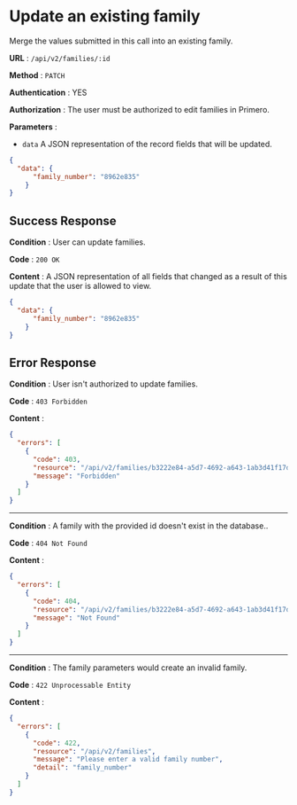 <!-- Copyright (c) 2014 - 2023 UNICEF. All rights reserved. -->

# Update an existing family

Merge the values submitted in this call into an existing family.

**URL** : `/api/v2/families/:id`

**Method** : `PATCH`

**Authentication** : YES

**Authorization** : The user must be authorized to edit families in Primero.

**Parameters** : 

* `data` A JSON representation of the record fields that will be updated.
```json
{
  "data": {
      "family_number": "8962e835"
    }
}
```

## Success Response

**Condition** : User can update families.

**Code** : `200 OK`

**Content** : A JSON representation of all fields that changed as a result of this update
that the user is allowed to view.

```json
{
  "data": {
      "family_number": "8962e835"
    }
}
```

## Error Response

**Condition** : User isn't authorized to update families. 

**Code** : `403 Forbidden`

**Content** :

```json
{
  "errors": [
    {
      "code": 403,
      "resource": "/api/v2/families/b3222e84-a5d7-4692-a643-1ab3d41f17d6",
      "message": "Forbidden"
    }
  ]
}
```

---

**Condition** : A family with the provided id doesn't exist in the database.. 

**Code** : `404 Not Found`

**Content** :

```json
{
  "errors": [
    {
      "code": 404,
      "resource": "/api/v2/families/b3222e84-a5d7-4692-a643-1ab3d41f17d6",
      "message": "Not Found"
    }
  ]
}
```

---

**Condition** : The family parameters would create an invalid family.

**Code** : `422 Unprocessable Entity`

**Content** :

```json
{
  "errors": [
    {
      "code": 422,
      "resource": "/api/v2/families",
      "message": "Please enter a valid family number",
      "detail": "family_number"
    }
  ]
}
```